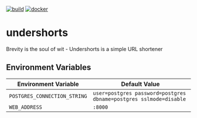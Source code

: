 [![build](https://github.com/masl/undershorts/actions/workflows/build.yml/badge.svg?branch=main)](https://github.com/masl/undershorts/actions/workflows/build.yml)
[![docker](https://github.com/masl/undershorts/actions/workflows/docker.yml/badge.svg)](https://github.com/masl/undershorts/actions/workflows/docker.yml)

# undershorts
Brevity is the soul of wit - Undershorts is a simple URL shortener

## Environment Variables

| Environment Variable         | Default Value                                                     |
|------------------------------|-------------------------------------------------------------------|
| `POSTGRES_CONNECTION_STRING` | `user=postgres password=postgres dbname=postgres sslmode=disable` |
| `WEB_ADDRESS`                | `:8000`                                                           |

